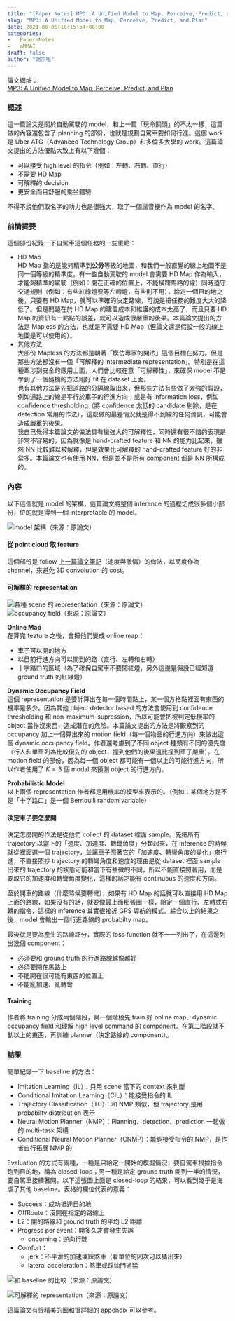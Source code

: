 ```yaml
---
title: "[Paper Notes] MP3: A Unified Model to Map, Perceive, Predict, and Plan"
slug: "MP3: A Unified Model to Map, Perceive, Predict, and Plan"
date: 2021-06-05T16:15:54+08:00
categories:
-   Paper-Notes
-   aMMAI
draft: false
author: "謝宗晅"
---
```


論文網址：\
[MP3: A Unified Model to Map, Perceive, Predict, and Plan](https://arxiv.org/abs/2101.06806)

### 概述

這一篇論文是關於自動駕駛的 model，和上一篇「玩命關頭」的不太一樣，這篇做的內容還包含了 planning 的部份，也就是規劃自駕車要如何行進。這個 work 是 Uber ATG（Advanced Technology Group）和多倫多大學的 work。這篇論文提出的方法優點大致上有以下幾個：
* 可以接受 high level 的指令（例如：左轉、右轉、直行）
* 不需要 HD Map
* 可解釋的 decision
* 更安全而且舒服的乘坐體驗

不得不說他們取名字的功力也是很強大，取了一個諧音梗作為 model 的名字。

### 前情提要

這個部份紀錄一下自駕車這個任務的一些重點：
* HD Map\
  HD Map 指的是能夠精準到**公分**等級的地圖，和我們一般直覺的線上地圖不是同一個等級的精準度。有一些自動駕駛的 model 會需要 HD Map 作為輸入，才能夠精準的駕駛（例如：開在正確的位置上，不能橫跨馬路的線）同時遵守交通規則（例如：有些紅綠燈要等左轉燈，有些則不用），給定一個目的地之後，只要有 HD Map，就可以準確的決定路線，可說是把任務的難度大大的降低了。但是問題在於 HD Map 的建置成本和維護的成本太高了，而且只要 HD Map 的資訊有一點點的誤差，就可以造成很嚴重的後果。本篇論文提出的方法是 Mapless 的方法，也就是不需要 HD Map（但論文還是假設一般的線上地圖是可以使用的）。
* 其他方法\
  大部份 Mapless 的方法都是朝著「模仿專家的開法」這個目標在努力。但是那些方法都沒有一個「可解釋的 intermediate representation」。特別是在這種牽涉到安全的應用上面，人們會比較在意「可解釋性」，來確保 model 不是學到了一個隨機的方法剛好 fit 在 dataset 上面。\
  也有其他方法是先把道路的分隔線取出來，但那些方法有些做了太強的假設，例如道路上的線是平行於車子的行進方向；或是有 information loss，例如 confidence thresholding（將 confidence 太低的 candidate 剔除，是在 detection 常用的作法），這麼做的最差情況就是得不到線的任何資訊，可能會造成嚴重的後果。\
  我自己覺得本篇論文的做法具有蠻強大的可解釋性，同時還有很不錯的表現是非常不容易的，因為就像是 hand-crafted feature 和 NN 的能力比起來，雖然 NN 比較難以被解釋，但是效果比可解釋的 hand-crafted feature 好的非常多。本篇論文也有使用 NN，但是並不是所有 component 都是 NN 所構成的。

### 內容

以下這個就是 model 的架構，這篇論文將整個 inference 的過程切成很多個小部份，位的就是得到一個 interpretable 的 model。

![model 架構（來源：原論文）](structure.png)

#### 從 point cloud 取 feature

這個部份是 follow [上一篇論文筆記](https://vincentthh35.csie.org/p/fast-and-furious-real-time-end-to-end-3d-detection-tracking-and-motion-forecasting-with-a-single-convolutional-net/)（速度與激情）的做法，以高度作為 channel，來避免 3D convolution 的 cost。

#### 可解釋的 representation

![各種 scene 的 representation（來源：原論文）](scene.png)![occupancy field（來源：原論文）](flow.png)

**Online Map**\
在算完 feature 之後，會把他們變成 online map：
* 車子可以開的地方
* 以目前行進方向可以開到的路（直行、左轉和右轉）
* 十字路口的區域（為了確保自駕車不要闖紅燈，另外這邊是假設已經知道 ground truth 的紅綠燈）

**Dynamic Occupancy Field**\
這個 representation 是要計算出在每一個時間點上，某一個方格點裡面有東西的機率是多少。因為其他 object detector based 的方法會使用到 confidence thresholding 和 non-maximum-supression，所以可能會把被判定低機率的 object 當作沒東西，造成潛在的危險。本篇論文提出的方法是將觀察到的 occupancy 加上一個算出來的 motion field（每一個物品的行進方向）來做出這個 dynamic occupancy field。作者還考慮到了不同 object 種類有不同的優先度（行人和單車列為比較優先的 object，撞到他們的後果遠比撞到車子嚴重）。在 motion field 的部份，因為每一個 object 都可能有一個以上的可能行進方向，所以作者使用了 $K=3$ 個 modal 來預測 object 的行進方向。

**Probabilistic Model**\
以上兩個 representation 作者都是用機率的模型來表示的。（例如：某個地方是不是「十字路口」是一個 Bernoulli random variable）

#### 決定車子要怎麼開

決定怎麼開的作法是從他們 collect 的 dataset 裡面 sample。先把所有 trajectory 以當下的「速度、加速度、轉彎角度」分類起來，在 inference 的時候就從裡面選一個 trajectory，並讓車子照著它的「加速度、轉彎角度的變化」來行進，不直接照抄 trajectory 的轉彎角度和速度的理由是從 dataset 裡面 sample 出來的 trajectory 的狀態可能和當下有些微的不同，所以不能直接照著用，而是要取它的加速度和轉彎角度變化，這樣的話才能有 continuous 的速度和方向。

至於開車的路線（什麼時候要轉彎），如果有 HD Map 的話就可以直接用 HD Map 上面的路線，如果沒有的話，就要像最上面那張圖一樣，給定一個直行、左轉或右轉的指令，這樣的 inference 其實很接近 GPS 導航的模式。綜合以上的結果之後，model 會輸出一個行進路線的 probabilty map。

最後就是要為產生的路線評分，實際的 loss function 就不一一列出了，在這邊列出幾個 component：
* 必須要和 ground truth 的行進路線越像越好
* 必須要開在馬路上
* 不能開在很可能有東西的位置上
* 不能亂加速、亂轉彎

#### Training

作者將 training 分成兩個階段，第一個階段先 train 好 online map、dynamic occupancy field 和理解 high level command 的 component。在第二階段就不動以上的東西，再訓練 planner（決定路線的 component）。

### 結果

簡單紀錄一下 baseline 的方法：
* Imitation Learning（IL）：只用 scene 當下的 context 來判斷
* Conditional Imitation Learning（CIL）：能接受指令的 IL
* Trajectory Classification（TC）：和 NMP 類似，但 trajectory 是用 probabilty distribution 表示
* Neural Motion Planner（NMP）：Planning、detection、prediction 一起做的 multi-task 架構
* Conditional Neural Motion Planner（CNMP）：能夠接受指令的 NMP，是作者自行拓展 NMP 的

Evaluation 的方式有兩種，一種是只給定一開始的模擬情況，要自駕車根據指令跑到目的地，稱為 closed-loop；另一種是給定 ground truth 開到一半的情況，要自駕車接續著開。以下這張圖上面是 closed-loop 的結果，可以看到幾乎是海虐了其他 baseline。表格的欄位代表的意義：
* Success：成功抵達目的地
* OffRoute：沒開在指定的路線上
* L2：開的路線和 ground truth 的平均 L2 距離
* Progress per event：開多久才會發生失誤
    * oncoming：逆向行駛
* Comfort：
    * jerk：不平滑的加速或踩煞車（看單位的因次可以猜出來）
    * lateral acceleration：煞車或踩油門過猛

![和 baseline 的比較（來源：原論文）](result.png)

![可解釋的 representation（來源：原論文）](demo.png)

這篇論文有很精美的圖和很詳細的 appendix 可以參考。
